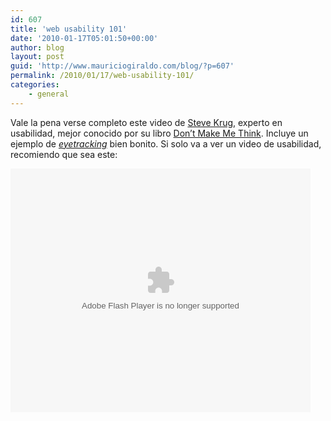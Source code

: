 ```yaml
---
id: 607
title: 'web usability 101'
date: '2010-01-17T05:01:50+00:00'
author: blog
layout: post
guid: 'http://www.mauriciogiraldo.com/blog/?p=607'
permalink: /2010/01/17/web-usability-101/
categories:
    - general
---
```


Vale la pena verse completo este video de [Steve Krug](http://www.sensible.com/), experto en usabilidad, mejor conocido por su libro [Don’t Make Me Think](http://www.amazon.com/Think-Common-Sense-Approach-Usability/dp/0789723107/maurigiral-20). Incluye un ejemplo de *[eyetracking](http://en.wikipedia.org/wiki/Eye_tracking)* bien bonito. Si solo va a ver un video de usabilidad, recomiendo que sea este:

<object classid="clsid:d27cdb6e-ae6d-11cf-96b8-444553540000" codebase="http://download.macromedia.com/pub/shockwave/cabs/flash/swflash.cab#version=6,0,40,0" height="390" width="480"><param name="src" value="http://blip.tv/play/Ad_LKQI"></param><param name="allowfullscreen" value="true"></param><embed allowfullscreen="true" height="390" src="http://blip.tv/play/Ad_LKQI" type="application/x-shockwave-flash" width="480"></embed></object>